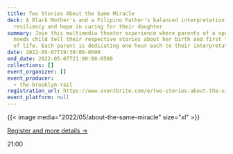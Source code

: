 ```yaml
---
title: Two Stories About the Same Miracle
deck: A Black Mother's and a Filipino Father's balanced interpretation of
  resiliency and hope in caring for their daughter
summary: Join this multimedia theater experience where parents of a special
  needs child tell their respective stories about her birth and first few years
  of life. Each parent is dedicating one hour each to their interpretation.
date: 2022-05-07T19:30:00-0500
end_date: 2022-05-07T21:00:00-0500
collections: []
event_organizer: []
event_producer:
  - the-brooklyn-rail
registration_url: https://www.eventbrite.com/e/two-stories-about-the-same-miracle-tickets-311319283357
event_platform: null
---
```

{{< image media="2022/05/about-the-same-miracle" size="xl" >}}

[Register and more details →](https://www.eventbrite.com/e/two-stories-about-the-same-miracle-tickets-311319283357)



21:00